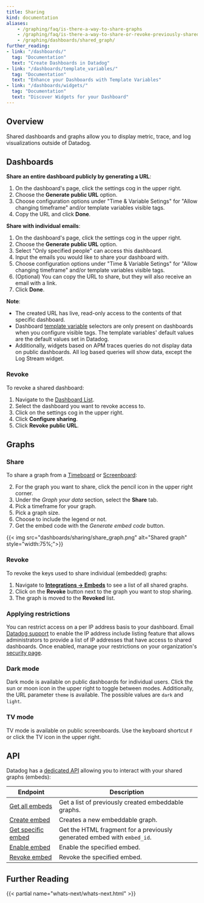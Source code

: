 ```yaml
---
title: Sharing
kind: documentation
aliases:
    - /graphing/faq/is-there-a-way-to-share-graphs
    - /graphing/faq/is-there-a-way-to-share-or-revoke-previously-shared-graphs
    - /graphing/dashboards/shared_graph/
further_reading:
- link: "/dashboards/"
  tag: "Documentation"
  text: "Create Dashboards in Datadog"
- link: "/dashboards/template_variables/"
  tag: "Documentation"
  text: "Enhance your Dashboards with Template Variables"
- link: "/dashboards/widgets/"
  tag: "Documentation"
  text: "Discover Widgets for your Dashboard"
---
```


## Overview

Shared dashboards and graphs allow you to display metric, trace, and log visualizations outside of Datadog.

## Dashboards

**Share an entire dashboard publicly by generating a URL**:
1. On the dashboard's page, click the settings cog in the upper right.
2. Choose the **Generate public URL** option.
3. Choose configuration options under "Time & Variable Setings" for "Allow changing timeframe" and/or template variables visible tags.
4. Copy the URL and click **Done**.

**Share with individual emails**: 
1. On the dashboard's page, click the settings cog in the upper right.
2. Choose the **Generate public URL** option.
3. Select "Only specified people" can access this dashboard.
4. Input the emails you would like to share your dashboard with.
5. Choose configuration options under "Time & Variable Setings" for "Allow changing timeframe" and/or template variables visible tags.
6. (Optional) You can copy the URL to share, but they will also receive an email with a link.
7. Click **Done**.

**Note**: 
- The created URL has live, read-only access to the contents of that specific dashboard.
- Dashboard [template variable][4] selectors are only present on dashboards when you configure visible tags. The template variables' default values are the default values set in Datadog. 
- Additionally, widgets based on APM traces queries do not display data on public dashboards. All log based queries will show data, except the Log Stream widget.

### Revoke

To revoke a shared dashboard:

1. Navigate to the [Dashboard List][5].
2. Select the dashboard you want to revoke access to.
3. Click on the settings cog in the upper right.
4. Click **Configure sharing**.
5. Click **Revoke public URL**.

## Graphs

### Share

To share a graph from a [Timeboard][1] or [Screenboard][2]:

2. For the graph you want to share, click the pencil icon in the upper right corner.
3. Under the *Graph your data* section, select the **Share** tab.
4. Pick a timeframe for your graph.
5. Pick a graph size.
6. Choose to include the legend or not.
7. Get the embed code with the *Generate embed code* button.

{{< img src="dashboards/sharing/share_graph.png" alt="Shared graph"  style="width:75%;">}}

### Revoke

To revoke the keys used to share individual (embedded) graphs:

1. Navigate to [**Integrations -> Embeds**][3] to see a list of all shared graphs.
2. Click on the **Revoke** button next to the graph you want to stop sharing.
3. The graph is moved to the **Revoked** list.

### Applying restrictions

You can restrict access on a per IP address basis to your dashboard. Email [Datadog support][6] to enable the IP address include listing feature that allows administrators to provide a list of IP addresses that have access to shared dashboards. Once enabled, manage your restrictions on your organization's [security page][7].

### Dark mode

Dark mode is available on public dashboards for individual users. Click the sun or moon icon in the upper right to toggle between modes. Additionally, the URL parameter `theme` is available. The possible values are `dark` and `light`.

### TV mode

TV mode is available on public screenboards. Use the keyboard shortcut `F` or click the TV icon in the upper right.

## API

Datadog has a [dedicated API][8] allowing you to interact with your shared graphs (embeds):

| Endpoint                 | Description                                                             |
|--------------------------|-------------------------------------------------------------------------|
| [Get all embeds][9]     | Get a list of previously created embeddable graphs.                     |
| [Create embed][10]       | Creates a new embeddable graph.                                         |
| [Get specific embed][11] | Get the HTML fragment for a previously generated embed with `embed_id`. |
| [Enable embed][12]       | Enable the specified embed.                                             |
| [Revoke embed][13]       | Revoke the specified embed.                                             |

## Further Reading

{{< partial name="whats-next/whats-next.html" >}}

[1]: /dashboards/timeboard/
[2]: /dashboards/screenboard/
[3]: https://app.datadoghq.com/account/settings#embeds
[4]: /dashboards/template_variables/
[5]: https://app.datadoghq.com/dashboard/lists
[6]: /help/
[7]: https://app.datadoghq.com/account/org_security
[8]: /api/v1/embeddable-graphs/
[9]: /api/v1/embeddable-graphs/#get-all-embeds
[10]: /api/v1/embeddable-graphs/#create-embed
[11]: /api/v1/embeddable-graphs/#get-specific-embed
[12]: /api/v1/embeddable-graphs/#enable-embed
[13]: /api/v1/embeddable-graphs/#revoke-embed
